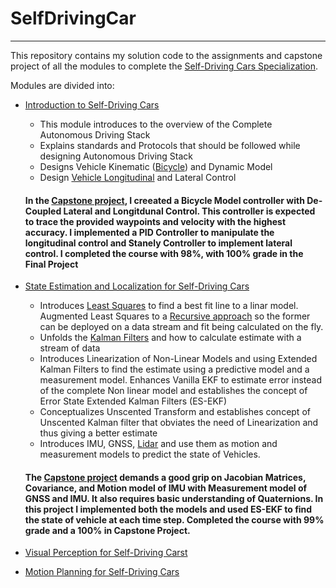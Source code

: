 # SelfDrivingCar
----
This repository contains my solution code to the assignments and capstone project of all the modules to complete the [Self-Driving Cars Specialization](https://www.coursera.org/specializations/self-driving-cars?).

Modules are divided into:


*   [Introduction to Self-Driving Cars](https://github.com/smit585/SelfDrivingCar/tree/master/Course%201%20Introduction%20to%20Self%20Driving%20Car)
      *  This module introduces to the overview of the Complete Autonomous Driving Stack
      *  Explains standards and Protocols that should be followed while designing Autonomous Driving Stack
      * Designs Vehicle Kinematic ([Bicycle](https://github.com/smit585/SelfDrivingCar/blob/master/Course%201%20Introduction%20to%20Self%20Driving%20Car/%20Week%204%20Vehicle%20Dynamimc%20Modeling/%20Kinematic%20Bicycle%20Model.ipynb)) and Dynamic Model
      * Design [Vehicle Longitudinal](https://github.com/smit585/SelfDrivingCar/blob/master/Course%201%20Introduction%20to%20Self%20Driving%20Car/%20Week%204%20Vehicle%20Dynamimc%20Modeling/LongitudinalControl.ipynb) and Lateral Control
      
      #### In the [Capstone project](https://github.com/smit585/SelfDrivingCar/tree/master/Course%201%20Introduction%20to%20Self%20Driving%20Car/Week%207%20Putting%20it%20All%20Together), I creeated a Bicycle Model controller with De-Coupled Lateral and Longitdunal Control. This controller is expected to trace the provided waypoints and velocity with the highest accuracy. I implemented a **PID Controller** to manipulate the longitudinal control and **Stanely Controller** to implement lateral control. I completed the course with 98%, with 100% grade in the Final Project 

*   [State Estimation and Localization for Self-Driving Cars](https://github.com/smit585/SelfDrivingCar/tree/master/Course%202%20State%20Estimation%20and%20Localization)
      * Introduces [Least Squares](https://github.com/smit585/SelfDrivingCar/blob/master/Course%202%20State%20Estimation%20and%20Localization/Week%201%20Least%20Squared%20Error/C2M1L1.ipynb) to find a best fit line to a linar model. Augmented Least Squares to a [Recursive approach](https://github.com/smit585/SelfDrivingCar/blob/master/Course%202%20State%20Estimation%20and%20Localization/Week%201%20Least%20Squared%20Error/C2M1L2.ipynb) so the former can be deployed on a data stream and fit being calculated on the fly.
      * Unfolds the [Kalman Filters](https://github.com/smit585/SelfDrivingCar/blob/master/Course%202%20State%20Estimation%20and%20Localization/Week%202%20Karman%20Filters/Extended%20Karman%20Filters%20Solution.ipynb) and how to calculate estimate with a stream of data
      * Introduces Linearization of Non-Linear Models and using Extended Kalman Filters to find the estimate using a predictive model and a measurement model. Enhances Vanilla EKF to estimate error instead of the complete Non linear model and establishes the concept of Error State Extended Kalman Filters (ES-EKF)
      * Conceptualizes Unscented Transform and establishes concept of Unscented Kalman filter that obviates the need of Linearization and thus giving a better estimate
      * Introduces IMU, GNSS, [Lidar](https://github.com/smit585/SelfDrivingCar/blob/master/Course%202%20State%20Estimation%20and%20Localization/Week%202%20Karman%20Filters/Estimation%20with%20Lidar.ipynb) and use them as motion and measurement models to predict the state of Vehicles.

      #### The [Capstone project](https://github.com/smit585/SelfDrivingCar/tree/master/Course%202%20State%20Estimation%20and%20Localization/Week%205%20Putting%20it%20All%20Together) demands a good grip on Jacobian Matrices, Covariance, and Motion model of IMU with Measurement model of GNSS and IMU. It also requires basic understanding of Quaternions. In this project I implemented both the models and used ES-EKF to find the state of vehicle at each time step. Completed the course with 99% grade and a 100% in Capstone Project. 


*   [Visual Perception for Self-Driving Carst](https://)
*   [Motion Planning for Self-Driving Cars](https://)
